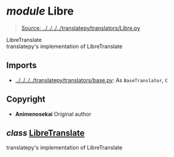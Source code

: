 # *module* **Libre**

> [Source: ../../../../translatepy/translators/Libre.py](../../../../translatepy/translators/Libre.py#L0)

LibreTranslate  
translatepy's implementation of LibreTranslate

## Imports

- [../../../../translatepy/translators/base.py](../../../../translatepy/translators/base.py): As `BaseTranslator`, `C`

## Copyright

- **Animenosekai**
Original author
## *class* [**LibreTranslate**](../../../../translatepy/translators/Libre.py#L19-L43)

translatepy's implementation of LibreTranslate
